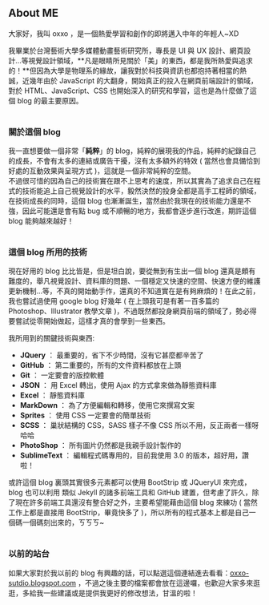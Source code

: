 ## About ME ## 
大家好，我叫 oxxo ，是一個熱愛學習和創作的即將邁入中年的年輕人~XD  
	
<span itemprop="description" class="desc">我畢業於台灣藝術大學多媒體動畫藝術研究所，專長是 UI 與 UX 設計、網頁設計...等視覺設計領域，**凡是眼睛所見關於「美」的東西，都是我所熱愛與追求的！**但因為大學是物理系的緣故，讓我對於科技與資訊也都抱持著相當的熱誠，近幾年由於 JavaScript 的大翻身，開始真正的投入在網頁前端設計的領域，對於 HTML、JavaScript、CSS 也開始深入的研究和學習，這也是為什麼做了這個 blog 的最主要原因。</span>
<br/>
<br/>
### 關於這個 blog ###
我一直想要做一個非常「**純粹**」的 blog，純粹的展現我的作品，純粹的紀錄自己的成長，不會有太多的連結或廣告干擾，沒有太多額外的特效 ( 當然也會具備恰到好處的互動效果與呈現方式 )，這就是一個非常純粹的空間。  
不過很可惜的因為自己的技術實在跟不上思考的速度，所以其實為了追求自己在程式的技術能追上自己視覺設計的水平，毅然決然的投身全都是高手工程師的領域，在技術成長的同時，這個 blog 也漸漸誕生，當然由於我現在的技術能力還是不強，因此可能還是會有點 bug 或不順暢的地方，我都會逐步進行改進，期許這個 blog 能夠越來越好！
<br/>
<br/>
### 這個 blog 所用的技術 ###
	
現在好用的 blog 比比皆是，但是坦白說，要從無到有生出一個 blog 還真是頗有難度的，舉凡視覺設計、資料庫的問題、一個穩定又快速的空間、快速方便的維護更新機制...等，不真的開始動手作，還真的不知道實在是有夠麻煩的！在此之前，我也嘗試過使用 google blog 好幾年 ( 在上頭我可是有著一百多篇的 Photoshop、Illustrator 教學文章 )，不過既然都投身網頁前端的領域了，勢必得要嘗試從零開始做起，這樣才真的會學到一些東西。 

我所用到的關鍵技術與東西:

- **JQuery** ： 最重要的，省下不少時間，沒有它甚麼都辛苦了
- **GitHub** ： 第二重要的，所有的文件資料都放在上頭
- **Git** ： 一定要會的版控軟體
- **JSON** ： 用 Excel 轉出，使用 Ajax 的方式拿來做為靜態資料庫
- **Excel** ： 靜態資料庫
- **MarkDown** ： 為了方便編輯和轉移，使用它來撰寫文案
- **Sprites** ： 使用 CSS 一定要會的簡單技術
- **SCSS** ： 巢狀結構的 CSS，SASS 樣子不像 CSS 所以不用，反正兩者一樣呀哈哈
- **PhotoShop** ： 所有圖片仍然都是我親手設計製作的
- **SublimeText** ： 編輯程式碼專用的，目前我使用 3.0 的版本，超好用，讚啦！

或許這個 blog 裏頭其實很多元素都可以使用 BootStrip 或 JQueryUI 來完成，blog 也可以利用 類似 Jekyll 的諸多前端工具和 GitHub 建置，但考慮了許久，除了現在許多前端工具還沒有整合好之外，主要希望能藉由這個 blog 來練功 ( 當然工作上都是直接用 BootStrip，畢竟快多了 )，所以所有的程式基本上都是自己一個碼一個碼刻出來的，ㄎㄎㄎ~
<br/>
<br/>
### 以前的站台 ###
	
如果大家對於我以前的 blog 有興趣的話，可以點選這個連結進去看看：[oxxo-sutdio.blogspot.com](http://oxxo-sutdio.blogspot.com) ，不過之後主要的檔案都會放在這邊囉，也歡迎大家多來逛逛，多給我一些建議或是提供我更好的修改想法，甘溫的啦！



